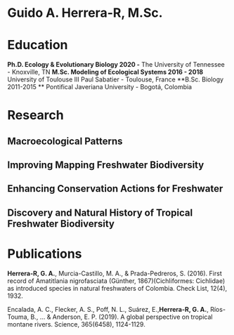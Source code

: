 # Guido A. Herrera-R, M.Sc.

# Education
**Ph.D. Ecology & Evolutionary Biology 2020 -** 
The University of Tennessee - Knoxville, TN
**M.Sc. Modeling of Ecological Systems 2016 - 2018**
University of Toulouse III Paul Sabatier - Toulouse, France
**B.Sc. Biology 2011-2015 **
Pontifical Javeriana University - Bogotá, Colombia

# Research

## Macroecological Patterns

## Improving Mapping Freshwater Biodiversity

## Enhancing Conservation Actions for Freshwater 

## Discovery and Natural History of Tropical Freshwater Biodiversity

# Publications 

**Herrera-R, G. A.**, Murcia-Castillo, M. A., & Prada-Pedreros, S. (2016). First record of Amatitlania nigrofasciata (Günther, 1867)(Cichliformes: Cichlidae) as introduced species in natural freshwaters of Colombia. Check List, 12(4), 1932.

Encalada, A. C., Flecker, A. S., Poff, N. L., Suárez, E.,**Herrera-R, G. A.**, Ríos-Touma, B., ... & Anderson, E. P. (2019). A global perspective on tropical montane rivers. Science, 365(6458), 1124-1129.



